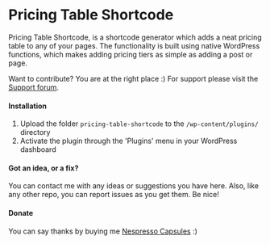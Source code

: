 # Pricing Table Shortcode

Pricing Table Shortcode, is a shortcode generator which adds a neat pricing table to any of your pages. The functionality is built using native WordPress functions, which makes adding pricing tiers as simple as adding a post or page.

Want to contribute? You are at the right place :) For support please visit the [Support forum].

#### Installation

1. Upload the folder `pricing-table-shortcode` to the `/wp-content/plugins/` directory
2. Activate the plugin through the 'Plugins' menu in your WordPress dashboard

#### Got an idea, or a fix?

You can contact me with any ideas or suggestions you have here. Also, like any other repo, you can report issues as you get them. Be nice!

#### Donate

You can say thanks by buying me [Nespresso Capsules] :)

[Support forum]:http://wordpress.org/support/plugin/pricing-table-shortcode
[Nespresso Capsules]:http://yusrimathews.co.za/donate/?project=pricing-table-shortcode